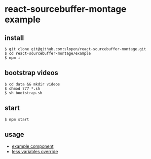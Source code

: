 # react-sourcebuffer-montage example

## install

```
$ git clone git@github.com:slopen/react-sourcebuffer-montage.git
$ cd react-sourcebuffer-montage/example
$ npm i
```

## bootstrap videos

```
$ cd data && mkdir videos
$ chmod 777 *.sh
$ sh bootstrap.sh
```

## start

```
$ npm start
```

## usage

* [example component](src/components/content/montage/index.js)
* [less variables override](src/styles/components/editor.less)

